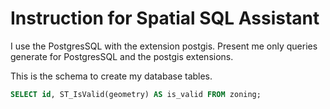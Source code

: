 
# Instruction for Spatial SQL Assistant

I use the PostgresSQL with the extension postgis. Present me only queries generate for PostgresSQL and the postgis extensions.

This is the schema to create my database tables.


```sql
SELECT id, ST_IsValid(geometry) AS is_valid FROM zoning;
```

```sql
```